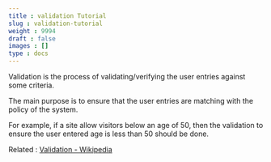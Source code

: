 ```yaml
---
title : validation Tutorial
slug : validation-tutorial
weight : 9994
draft : false
images : []
type : docs
---
```


Validation is the process of validating/verifying the user entries against some criteria.

The main purpose is to ensure that the user entries are matching with the policy of the system.

For example, if a site allow visitors below an age of 50, then the validation to ensure the user entered age is less than 50 should be done.


Related : [Validation - Wikipedia](https://en.wikipedia.org/wiki/Validation)

